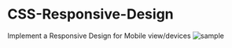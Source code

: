 # CSS-Responsive-Design
Implement a Responsive Design for Mobile view/devices
![sample](https://user-images.githubusercontent.com/111376852/205432816-69f6b76b-661d-4254-9e28-a93faafc561a.png)
